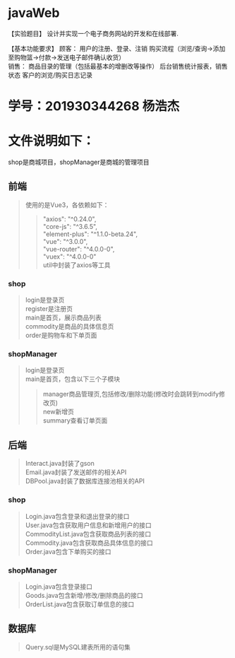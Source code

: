 # javaWeb
【实验题目】 
设计并实现一个电子商务网站的开发和在线部署. 

【基本功能要求】 
顾客： 用户的注册、登录、注销 购买流程（浏览/查询->添加至购物篮->付款->发送电子邮件确认收货）  
销售： 商品目录的管理（包括最基本的增删改等操作） 后台销售统计报表，销售状态 客户的浏览/购买日志记录  

# 学号：201930344268 杨浩杰

# 文件说明如下：
shop是商城项目，shopManager是商城的管理项目
## 前端
>使用的是Vue3，各依赖如下：  
>>"axios": "^0.24.0",  
>>"core-js": "^3.6.5",  
>>"element-plus": "^1.1.0-beta.24",  
>>"vue": "^3.0.0",  
>>"vue-router": "^4.0.0-0",  
>>"vuex": "^4.0.0-0"  
>util中封装了axios等工具
### shop
>login是登录页  
>register是注册页  
>main是首页，展示商品列表  
>commodity是商品的具体信息页  
>order是购物车和下单页面  
### shopManager
>login是登录页  
>main是首页，包含以下三个子模块  
>>manager商品管理页,包括修改/删除功能(修改时会跳转到modify修改页)  
>>new新增页  
>>summary查看订单页面  

## 后端
>Interact.java封装了gson  
>Email.java封装了发送邮件的相关API  
>DBPool.java封装了数据库连接池相关的API  
### shop
>Login.java包含登录和退出登录的接口  
>User.java包含获取用户信息和新增用户的接口  
>CommodityList.java包含获取商品列表的接口  
>Commodity.java包含获取商品具体信息的接口  
>Order.java包含下单购买的接口  
### shopManager
>Login.java包含登录接口  
>Goods.java包含新增/修改/删除商品的接口  
>OrderList.java包含获取订单信息的接口  

## 数据库
>Query.sql是MySQL建表所用的语句集  
